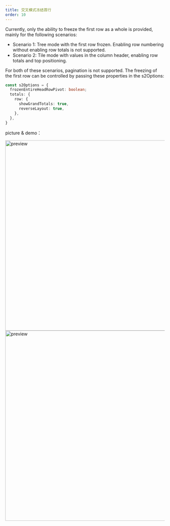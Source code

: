 ```yaml
---
title: 交叉模式冻结首行
order: 10
---
```


Currently, only the ability to freeze the first row as a whole is provided, mainly for the following scenarios:

- Scenario 1: Tree mode with the first row frozen. Enabling row numbering without enabling row totals is not supported.
- Scenario 2: Tile mode with values in the column header, enabling row totals and top positioning.

For both of these scenarios, pagination is not supported. The freezing of the first row can be controlled by passing these properties in the s2Options:

```ts
const s2Options = {
  frozenEntireHeadRowPivot: boolean; 
  totals: {
    row: {
      showGrandTotals: true,
      reverseLayout: true,
    },
  },
}
```

picture & demo：

<img src="https://mdn.alipayobjects.com/huamei_qa8qxu/afts/img/A*ncdCT7NB2I0AAAAAAAAAAAAADmJ7AQ/original" width="600" alt="preview" />
<img src="https://mdn.alipayobjects.com/huamei_qa8qxu/afts/img/A*ge0_S5iMB-wAAAAAAAAAAAAADmJ7AQ/original" width="600" alt="preview" />

<Playground path='interaction/advanced/demo/frozen-pivot-grid.ts' rid='container' height='300'></playground>
<Playground path='interaction/advanced/demo/frozen-pivot-tree.ts' rid='container' height='300'></playground>
